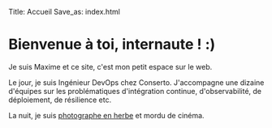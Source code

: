 Title: Accueil
Save_as: index.html

# Bienvenue à toi, internaute ! :)

Je suis Maxime et ce site, c'est mon petit espace sur le web.

Le jour, je suis Ingénieur DevOps chez Conserto. J'accompagne une dizaine d'équipes sur les problématiques d'intégration continue, d'observabilité, de déploiement, de résilience etc.

La nuit, je suis [photographe en herbe](https://flickr.com/mlcdf) et mordu de cinéma.